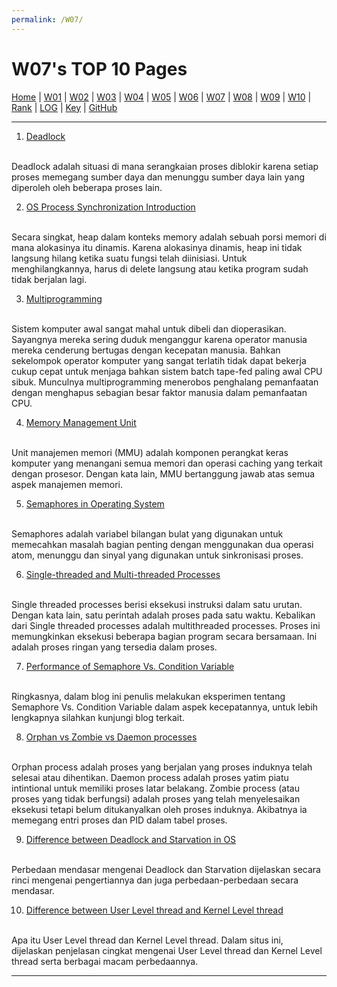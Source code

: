 ```yaml
---
permalink: /W07/
---
```


# W07's TOP 10 Pages

[Home](https://ikhsanpambayun.github.io/os211/) |
[W01](/os211/W01/) |
[W02](/os211/W02/) |
[W03](/os211/W03/) |
[W04](/os211/W04/) |
[W05](/os211/W05/) |
[W06](/os211/W06/) |
[W07](/os211/W07/) |
[W08]() |
[W09]() |
[W10]() |
[Rank](TXT/myrank.txt) |
[LOG](TXT/mylog.txt) | 
[Key](TXT/mypubkey.txt) |
[GitHub](https://github.com/ikhsanpambayun/os211)
<br>
<hr>

1. [Deadlock](https://www.geeksforgeeks.org/introduction-of-deadlock-in-operating-system/)
<br>
Deadlock adalah situasi di mana serangkaian proses diblokir karena setiap proses memegang sumber daya dan menunggu sumber daya lain yang diperoleh oleh beberapa proses lain.

2. [OS Process Synchronization Introduction](https://www.javatpoint.com/os-process-synchronization-introduction)
<br>
Secara singkat, heap dalam konteks memory adalah sebuah porsi memori di mana alokasinya itu dinamis. Karena alokasinya dinamis, heap ini tidak langsung hilang ketika suatu fungsi telah diinisiasi. Untuk menghilangkannya, harus di delete langsung atau ketika program sudah tidak berjalan lagi.

3. [Multiprogramming](https://owd.tcnj.edu/~coburn/os)
<br>
Sistem komputer awal sangat mahal untuk dibeli dan dioperasikan. Sayangnya mereka sering duduk menganggur karena operator manusia mereka cenderung bertugas dengan kecepatan manusia. Bahkan sekelompok operator komputer yang sangat terlatih tidak dapat bekerja cukup cepat untuk menjaga bahkan sistem batch tape-fed paling awal CPU sibuk. Munculnya multiprogramming menerobos penghalang pemanfaatan dengan menghapus sebagian besar faktor manusia dalam pemanfaatan CPU.

4. [Memory Management Unit](https://whatis.techtarget.com/definition/memory-management-unit-MMU)
<br>
Unit manajemen memori (MMU) adalah komponen perangkat keras komputer yang menangani semua memori dan operasi caching yang terkait dengan prosesor. Dengan kata lain, MMU bertanggung jawab atas semua aspek manajemen memori.

5. [Semaphores in Operating System](https://www.tutorialspoint.com/semaphores-in-operating-system)
<br>
Semaphores adalah variabel bilangan bulat yang digunakan untuk memecahkan masalah bagian penting dengan menggunakan dua operasi atom, menunggu dan sinyal yang digunakan untuk sinkronisasi proses.

6. [Single-threaded and Multi-threaded Processes](https://www.tutorialspoint.com/single-threaded-and-multi-threaded-processes)
<br>
Single threaded processes berisi eksekusi instruksi dalam satu urutan. Dengan kata lain, satu perintah adalah proses pada satu waktu. Kebalikan dari Single threaded processes adalah multithreaded processes. Proses ini memungkinkan eksekusi beberapa bagian program secara bersamaan. Ini adalah proses ringan yang tersedia dalam proses.

7. [Performance of Semaphore Vs. Condition Variable](https://hacksoflife.blogspot.com/2010/12/performance-of-semaphore-vs-condition.html)
<br>
Ringkasnya, dalam blog ini penulis melakukan eksperimen tentang Semaphore Vs. Condition Variable dalam aspek kecepatannya, untuk lebih lengkapnya silahkan kunjungi blog terkait.

8. [Orphan vs Zombie vs Daemon processes](https://www.gmarik.info/blog/2012/orphan-vs-zombie-vs-daemon-processes/)
<br>
Orphan process  adalah proses yang berjalan yang proses induknya telah selesai atau dihentikan. Daemon process adalah proses yatim piatu intintional untuk memiliki proses latar belakang. Zombie process (atau proses yang tidak berfungsi) adalah proses yang telah menyelesaikan eksekusi tetapi belum ditukanyalkan oleh proses induknya. Akibatnya ia memegang entri proses dan PID dalam tabel proses.

9. [Difference between Deadlock and Starvation in OS](https://www.geeksforgeeks.org/difference-between-deadlock-and-starvation-in-os/)
<br>
Perbedaan mendasar mengenai Deadlock dan Starvation dijelaskan secara rinci mengenai pengertiannya dan juga perbedaan-perbedaan secara mendasar.

10. [Difference between User Level thread and Kernel Level thread](https://www.geeksforgeeks.org/difference-between-user-level-thread-and-kernel-level-thread/)
<br>
Apa itu User Level thread dan Kernel Level thread. Dalam situs ini, dijelaskan penjelasan cingkat mengenai User Level thread dan Kernel Level thread serta berbagai macam perbedaannya.

<hr>
